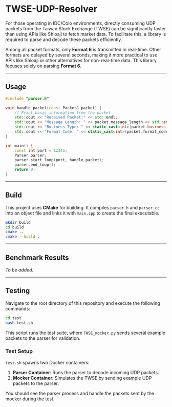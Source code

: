 # TWSE-UDP-Resolver

For those operating in IDC/Colo environments, directly consuming UDP packets from the Taiwan Stock Exchange (TWSE) can be significantly faster than using APIs like Shioaji to fetch market data. To facilitate this, a library is required to parse and decode these packets efficiently.

Among all packet formats, only **Format 6** is transmitted in real-time. Other formats are delayed by several seconds, making it more practical to use APIs like Shioaji or other alternatives for non-real-time data. This library focuses solely on parsing **Format 6**.

---

## Usage

```cpp
#include "parser.h"

void handle_packet(const Packet& packet) {
    // Print basic information from the packet
    std::cout << "Received Packet:" << std::endl;
    std::cout << "Message Length: " << packet.message_length << std::endl;
    std::cout << "Business Type: " << static_cast<int>(packet.business_type) << std::endl;
    std::cout << "Format Code: " << static_cast<int>(packet.format_code) << std::endl;
}

int main() {
    const int port = 12345;
    Parser parser;
    parser.start_loop(port, handle_packet);
    parser.end_loop();
    return 0;
}
```

---

## Build

This project uses **CMake** for building. It compiles `parser.h` and `parser.cc` into an object file and links it with `main.cpp` to create the final executable.

```bash
mkdir build
cd build
cmake ..
cmake --build .
```

---

## Benchmark Results

*To be added.*

---

## Testing

Navigate to the root directory of this repository and execute the following commands:

```bash
cd test
bash test.sh
```

This script runs the test suite, where `TWSE_mocker.py` sends several example packets to the parser for validation.

### Test Setup

`test.sh` spawns two Docker containers:
1. **Parser Container**: Runs the parser to decode incoming UDP packets.
2. **Mocker Container**: Simulates the TWSE by sending example UDP packets to the parser.

You should see the parser process and handle the packets sent by the mocker during the test.
